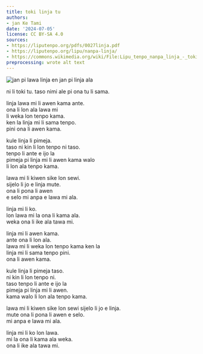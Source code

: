 ```yaml
---
title: toki linja tu
authors:
- jan Ke Tami
date: '2024-07-05'
license: CC BY-SA 4.0
sources:
- https://liputenpo.org/pdfs/0027linja.pdf
- https://liputenpo.org/lipu/nanpa-linja/
- https://commons.wikimedia.org/wiki/File:Lipu_tenpo_nanpa_linja_-_toki_linja_tu.png
preprocessing: wrote alt text
---
```


![jan pi lawa linja en jan pi linja ala](https://upload.wikimedia.org/wikipedia/commons/0/00/Lipu_tenpo_nanpa_linja_-_toki_linja_tu.png)

ni li toki tu. taso nimi ale pi ona tu li sama.



linja lawa mi li awen kama ante.  
ona li lon ala lawa mi  
li weka lon tenpo kama.  
ken la linja mi li sama tenpo.  
pini ona li awen kama.

kule linja li pimeja.  
taso ni kin li lon tenpo ni taso.  
tenpo li ante e ijo la  
pimeja pi linja mi li awen kama walo  
li lon ala tenpo kama.

lawa mi li kiwen sike lon sewi.  
sijelo li jo e linja mute.  
ona li pona li awen  
e selo mi anpa e lawa mi ala.

linja mi li ko.  
lon lawa mi la ona li kama ala.  
weka ona li ike ala tawa mi.



linja mi li awen kama.  
ante ona li lon ala.  
lawa mi li weka lon tenpo kama ken la  
linja mi li sama tenpo pini.  
ona li awen kama.

kule linja li pimeja taso.  
ni kin li lon tenpo ni.  
taso tenpo li ante e ijo la  
pimeja pi linja mi li awen.  
kama walo li lon ala tenpo kama.

lawa mi li kiwen sike lon sewi sijelo li jo e linja.  
mute ona li pona li awen e selo.  
mi anpa e lawa mi ala.

linja mi li ko lon lawa.  
mi la ona li kama ala weka.  
ona li ike ala tawa mi.